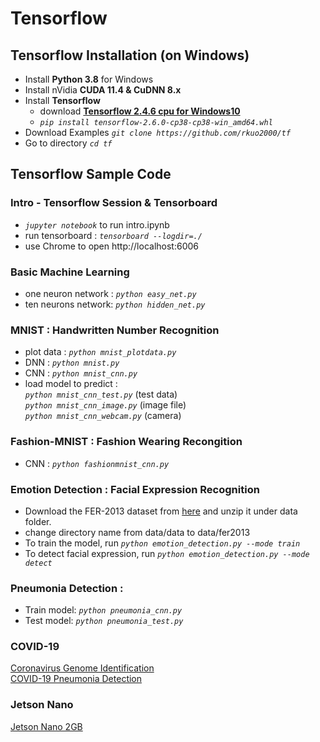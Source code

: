 # Tensorflow 
## Tensorflow Installation (on Windows)
* Install **Python 3.8** for Windows
* Install nVidia **CUDA 11.4 & CuDNN 8.x** 
* Install **Tensorflow** 
  - download **[Tensorflow 2.4.6 cpu for Windows10](https://github.com/fo40225/tensorflow-windows-wheel/tree/master/2.6.0/py38/CPU%2BGPU)** <br />
  - *`pip install tensorflow-2.6.0-cp38-cp38-win_amd64.whl`* <br />
* Download Examples *`git clone https://github.com/rkuo2000/tf`*
* Go to directory *`cd tf`*
## Tensorflow Sample Code
### Intro - Tensorflow Session & Tensorboard 
* *`jupyter notebook`* to run intro.ipynb
* run tensorboard : *`tensorboard --logdir=./`*
* use Chrome to open http://localhost:6006
### Basic Machine Learning
* one neuron network : *`python easy_net.py`*
* ten neurons network: *`python hidden_net.py`*
### MNIST : Handwritten Number Recognition
* plot data : *`python mnist_plotdata.py`*
* DNN : *`python mnist.py`*
* CNN : *`python mnist_cnn.py`*
* load model to predict : <br />
  *`python mnist_cnn_test.py`* (test data) <br />
  *`python mnist_cnn_image.py`* (image file) <br />
  *`python mnist_cnn_webcam.py`* (camera) <br />
### Fashion-MNIST : Fashion Wearing Recongition
* CNN : *`python fashionmnist_cnn.py`*
### Emotion Detection : Facial Expression Recognition
* Download the FER-2013 dataset from [here](https://anonfile.com/bdj3tfoeba/data_zip) and unzip it under data folder. 
* change directory name from data/data to data/fer2013
* To train the model, run *`python emotion_detection.py --mode train`*
* To detect facial expression, run *`python emotion_detection.py --mode detect`* 
### Pneumonia Detection : 
* Train model: *`python pneumonia_cnn.py`* 
* Test  model: *`python pneumonia_test.py`* 

### COVID-19
[Coronavirus Genome Identification](https://www.kaggle.com/rkuo2000/coronavirus-genome-identification)<br />
[COVID-19 Pneumonia Detection](https://www.kaggle.com/rkuo2000/covid19-vgg16)<br />

### Jetson Nano
[Jetson Nano 2GB](https://developer.nvidia.com/embedded/learn/get-started-jetson-nano-2gb-devkit)
